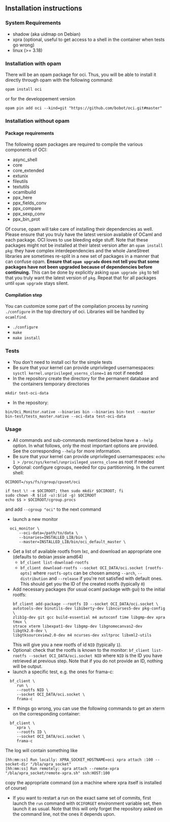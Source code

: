 ## Installation instructions ##

### System Requirements ###

- shadow (aka uidmap on Debian)
- xpra (optional, useful to get access to a shell in the container when tests
go wrong)
- linux (>= 3.18)

### Installation with opam

There will be an opam package for oci. Thus, you will be able to install
it directly through opam with the following command:

```
opam install oci
```

or for the developpement version

```
opam pin add oci --kind=git "https://github.com/bobot/oci.git#master"
```

### Installation without opam ###
#### Package requirements ####
The following opam packages are required to compile the various components of
OCI:

- async_shell
- core
- core_extended
- extunix
- fileutils
- textutils
- ocamlbuild
- ppx_here
- ppx_fields_conv
- ppx_compare
- ppx_sexp_conv
- ppx_bin_prot

Of course, opam will take care of installing their dependencies as well.
Please ensure that you truly have the latest version available of OCaml
and each package. OCI loves to use bleeding edge stuff. Note that these
packages might not be installed at their latest version after an
`opam install pkg`: they have complex interdependencies and the whole
JaneStreet libraries are sometimes
re-split in a new set of packages in a manner that can confuse
opam. **Ensure that `opam upgrade` does not tell you that some packages have
not been upgraded because of dependencies before continuing.** This can be
done by explicitly asking `opam upgrade pkg` to tell that you truly want the
latest version of `pkg`. Repeat that for all packages until
`opam upgrade` stays silent.

#### Compilation step

You can customize some part of the compilation process by running
`./configure` in the top directory of oci. Libraries will
be handled by `ocamlfind`.

- `./configure`
- `make`
- `make install`

### Tests
- You don't need to install oci for the simple tests
- Be sure that your kernel can provide unprivileged usernamespaces:
`sysctl kernel.unprivileged_userns_clone=1` as root if
needed
- In the repository create the directory for the permanent database and the containers
temporary directories
```
mkdir test-oci-data
```
- In the repository:
```
bin/Oci_Monitor.native --binaries bin --binaries bin-test --master bin-test/tests_master.native --oci-data test-oci-data
```

### Usage

- All commands and sub-commands mentioned below have a `--help` option.
  In what follows, only the most important options are provided. See
  the corresponding `--help` for more information.
- Be sure that your kernel can provide unprivileged usernamespaces:
`echo 1 > /proc/sys/kernel/unprivileged_userns_clone` as root if needed
- Optional: configure cgroups, needed for cpu partitionning. In the current shell:

```
OCIROOT=/sys/fs/cgroup/cpuset/oci

if test \! -e $OCIROOT; then sudo mkdir $OCIROOT; fi
sudo chown -R $(id -u):$(id -g) $OCIROOT
echo $$ > $OCIROOT/cgroup.procs
```

and add `--cgroup "oci"` to the next command

- launch a new monitor

```shell
  oci_monitor \
      --oci-data=/path/to/data \
      --binaries=INSTALLED_LIB/bin \
      --master=INSTALLED_LIB/bin/oci_default_master \
```

- Get a list of available rootfs from lxc, and download an appropriate one
  (defaults to debian jessie amd64)
  - `bf_client list-download-rootfs`
  - `bf_client download-rootfs --socket OCI_DATA/oci.socket [rootfs-opts]`
  where `rootfs-opts` can be chosen among `--arch`, `--distribution` and
  `--release` if you're not satisfied with default ones. This should get you
  the ID of the created rootfs (typically `0`)
- Add necessary packages (for usual ocaml package with gui) to the initial rootfs:
  ```shell
  bf_client add-package --rootfs ID --socket OCI_DATA/oci.socket \
  autotools-dev binutils-dev libiberty-dev libncurses5-dev pkg-config \
  zlib1g-dev git gcc build-essential m4 autoconf time libgmp-dev xpra tmux \
  strace xterm libexpat1-dev libgmp-dev libgnomecanvas2-dev libgtk2.0-dev \
  libgtksourceview2.0-dev m4 ncurses-dev xsltproc libxml2-utils
  ```
  This will give you a new rootfs of id `NID` (typically `1`).
- Optional: check that the rootfs is known to the monitor:
  `bf_client list-rootfs --socket OCI_DATA/oci.socket NID` where
  `NID` is the ID you have retrieved at previous step. Note that if you do not
  provide an ID, nothing will be output.
- launch a specific test, e.g. the ones for frama-c:

```shell
  bf_client \
     run \
     --rootfs NID \
     --socket OCI_DATA/oci.socket \
     frama-c
```

- If things go wrong, you can use the following commands to get an xterm on
  the corresponding container:

```shell
  bf_client \
     xpra \
     --rootfs ID \
     --socket OCI_DATA/oci.socket \
     frama-c
```
The log will contain something like
```
[hh:mm:ss] Run locally: XPRA_SOCKET_HOSTNAME=oci xpra attach :100 --socket-dir "/bla/xpra_socket"
[hh:mm:ss] Run remotely: xpra attach --remote-xpra "/bla/xpra_socket/remote-xpra.sh" ssh:HOST:100
```
copy the appropriate command (on a machine where xpra itself is installed of course)

- If you want to restart a run on the exact same set of commits, 
first launch the `run` command with `OCIFORGET` environment variable set,
then launch it as usual. Note that this will only forget the repository asked
on the command line, not the ones it depends upon.
